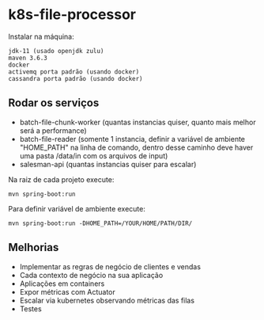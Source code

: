 # k8s-file-processor

Instalar na máquina:

```
jdk-11 (usado openjdk zulu)
maven 3.6.3
docker
activemq porta padrão (usando docker)
cassandra porta padrão (usando docker)
```

## Rodar os serviços

* batch-file-chunk-worker (quantas instancias quiser, quanto mais melhor será a performance)
* batch-file-reader (somente 1 instancia, definir a variável de ambiente "HOME_PATH" na linha de comando, dentro desse caminho deve haver uma pasta /data/in com os arquivos de input)
* salesman-api (quantas instancias quiser para escalar)

Na raiz de cada projeto execute:

```
mvn spring-boot:run
```

Para definir variável de ambiente execute:

```
mvn spring-boot:run -DHOME_PATH=/YOUR/HOME/PATH/DIR/
```

## Melhorias

* Implementar as regras de negócio de clientes e vendas
* Cada contexto de negócio na sua aplicação
* Aplicações em containers
* Expor métricas com Actuator
* Escalar via kubernetes observando métricas das filas
* Testes
